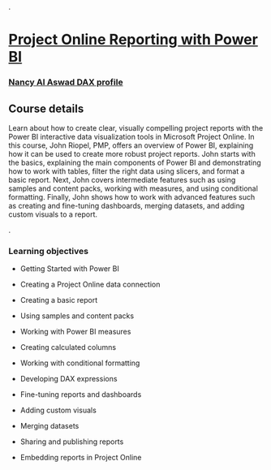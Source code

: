 .




# [Project Online Reporting with Power BI](https://www.linkedin.com/learning/project-online-reporting-with-power-bi/creating-detailed-project-reports-with-power-bi?resume=false)





### [Nancy Al Aswad DAX profile](https://app.powerbi.com/home?noSignUpCheck=1&redirectedFromSignup=1&username=2180385@s.aou.edu.jo&AutomaticLogin=true)

## Course details


Learn about how to create clear, visually compelling project reports with the Power BI interactive data visualization tools in Microsoft Project Online. In this course, John Riopel, PMP, offers an overview of Power BI, explaining how it can be used to create more robust project reports. John starts with the basics, explaining the main components of Power BI and demonstrating how to work with tables, filter the right data using slicers, and format a basic report. Next, John covers intermediate features such as using samples and content packs, working with measures, and using conditional formatting. Finally, John shows how to work with advanced features such as creating and fine-tuning dashboards, merging datasets, and adding custom visuals to a report.



.



### Learning objectives

- Getting Started with Power BI

- Creating a Project Online data connection

- Creating a basic report

- Using samples and content packs

- Working with Power BI measures

- Creating calculated columns

- Working with conditional formatting

- Developing DAX expressions

- Fine-tuning reports and dashboards

- Adding custom visuals

- Merging datasets

- Sharing and publishing reports

- Embedding reports in Project Online
